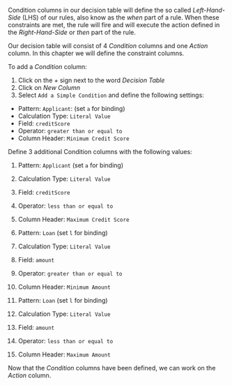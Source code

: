 Condition columns in our decision table will define the so called *Left-Hand-Side* (LHS) of our rules, also know as the *when* part of a rule. When these constraints are met, the rule will fire and will execute the action defined in the *Right-Hand-Side* or *then* part of the rule.

Our decision table will consist of 4 *Condition* columns and one *Action* column. In this chapter we will define the constraint columns.

To add a *Condition* column:

1. Click on the *+* sign next to the word *Decision Table*
2. Click on *New Column*
3. Select `Add a Simple Condition` and define the following settings:
- Pattern: `Applicant`: (set `a` for binding)
- Calculation Type: `Literal Value`
- Field: `creditScore`
- Operator: `greater than or equal to`
- Column Header: `Minimum Credit Score`

Define 3 additional Condition columns with the following values:

1. Pattern: `Applicant` (set `a` for binding)
2. Calculation Type: `Literal Value`
3. Field: `creditScore`
4. Operator: `less than or equal to`
5. Column Header: `Maximum Credit Score`


1. Pattern: `Loan` (set `l` for binding)
2. Calculation Type: `Literal Value`
3. Field: `amount`
4. Operator: `greater than or equal to`
5. Column Header: `Minimum Amount`


1. Pattern: `Loan` (set `l` for binding)
2. Calculation Type: `Literal Value`
3. Field: `amount`
4. Operator: `less than or equal to`
5. Column Header: `Maximum Amount`

Now that the *Condition* columns have been defined, we can work on the *Action* column.
